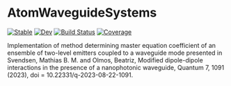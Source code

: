 # AtomWaveguideSystems

[![Stable](https://img.shields.io/badge/docs-stable-blue.svg)](https://DanielHolleufer.github.io/AtomWaveguideSystems.jl/stable/)
[![Dev](https://img.shields.io/badge/docs-dev-blue.svg)](https://DanielHolleufer.github.io/AtomWaveguideSystems.jl/dev/)
[![Build Status](https://github.com/DanielHolleufer/AtomWaveguideSystems.jl/actions/workflows/CI.yml/badge.svg?branch=master)](https://github.com/DanielHolleufer/AtomWaveguideSystems.jl/actions/workflows/CI.yml?query=branch%3Amaster)
[![Coverage](https://codecov.io/gh/DanielHolleufer/AtomWaveguideSystems.jl/branch/master/graph/badge.svg)](https://codecov.io/gh/DanielHolleufer/AtomWaveguideSystems.jl)

Implementation of method determining master equation coefficient of an ensemble of two-level emitters coupled to a waveguide mode presented in Svendsen, Mathias B. M. and Olmos, Beatriz, Modified dipole-dipole interactions in the presence of a nanophotonic waveguide, Quantum 7, 1091 (2023), doi = 10.22331/q-2023-08-22-1091.
